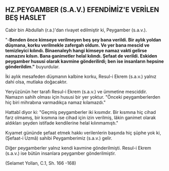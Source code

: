 ## HZ.PEYGAMBER (S.A.V.) EFENDİMİZ'E VERİLEN BEŞ HASLET

Cabir bin Abdullah (r.a.)'dan rivayet edilmiştir ki, Peygamber (s.a.v.).

"-**Benden önce kimseye verilmeyen beş şey bana ve­rildi. Bir aylık yoldan düşmana, korku verilmekle zafergah oldum. Ve yer bana mescid ve temizleyici kılındı. Binaenaleyh hangi kimseye namaz vakti ge­lirse namazını kılsın. Bana ganimetler helal kılındı. Şefaat de verildi. Eskiden peygamber hususi olarak kavmine gönderilirdi; ben ise insanların hepsine gön­derildim."** buyurdular.

İki aylık mesafeden düşmanın kalbine korku, Resul-i Ekrem (s.a.v.) yalnız dahi olsa, mutlaka doğacaktır.

Yeryüzünün her tarafı Resul-i Ekrem (s.a.v.) ve üm­metine mesciddir. Namazın sahih olması için hususi bir yer yoktur. "Önceki peygamberlerden hiç biri mihra­bına varmadıkça namaz kılamazdı."

Hattabî diyor ki: "Geçmiş peygamberler iki kısımdır. Bir kısmına hiç cihad farz olmamış, bir kısmına ise cihad için izin verilmiş, lâkin ganimet olarak aldıkları şeyden istifade kendilerine helal kılınmamıştı."

Kıyamet gününde şefaat etmek hakkı verilenlerin ba­şında hiç şüphe yok ki, (Şefaat-i Uzmâ) sahibi Peygam­berimiz (s.a.v.) gelir.

Diğer peygamberler yalnız kendi kavmine gönderil­mişti. Resul-i Ekrem (s.a.v.) ise bütün insanlara pey­gamber gönderilmiştir.

(Selamet Yollan, C.1, Sh. 166 -168)
